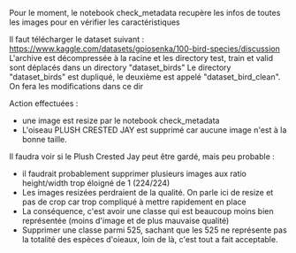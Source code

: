 Pour le moment, le notebook check_metadata recupère les infos de toutes les images pour en vérifier les caractéristiques

Il faut télécharger le dataset suivant : https://www.kaggle.com/datasets/gpiosenka/100-bird-species/discussion
L'archive est décompressée à la racine et les directory test, train et valid sont déplacés dans un directory "dataset_birds"
Le directory "dataset_birds" est dupliqué, le deuxième est appelé "dataset_bird_clean". On fera les modifications dans ce dir

Action effectuées : 
- une image est resize par le notebook  check_metadata
- L'oiseau PLUSH CRESTED JAY est supprimé car aucune image n'est à la bonne taille.

Il faudra voir si le Plush Crested Jay peut être gardé, mais peu probable : 
- il faudrait probablement supprimer plusieurs images aux ratio height/width trop éloigné de 1 (224/224)
- Les images resizées perdraient de la qualité. On parle ici de resize et pas de crop car trop compliqué à mettre rapidement en place
- La conséquence, c'est avoir une classe qui est beaucoup moins bien représentée (moins d'image et de plus mauvaise qualité)
- Supprimer une classe parmi 525, sachant que les 525 ne représente pas la totalité des espèces d'oieaux, loin de là, c'est tout a fait acceptable.
